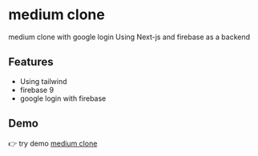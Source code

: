 # medium clone
 
medium clone with google login Using Next-js and firebase as a backend 

## Features
- Using tailwind 
- firebase 9 
- google login with firebase

## Demo
:point_right: try demo [medium clone](https://medium-clone-five-gold.vercel.app/)
